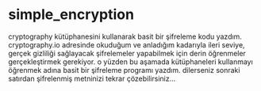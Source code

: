 # simple_encryption

cryptography kütüphanesini kullanarak basit bir şifreleme kodu yazdım. cryptography.io adresinde okuduğum ve anladığım kadarıyla ileri seviye, gerçek gizliliği sağlayacak şifrelemeler yapabilmek için derin öğrenmeler gerçekleştirmek gerekiyor. o yüzden bu aşamada kütüphaneleri kullanmayı öğrenmek adına basit bir şifreleme programı yazdım. dilerseniz sonraki satırdan şifrelenmiş metninizi tekrar çözebilirsiniz...
